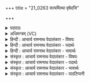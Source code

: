 +++
title = "21_0263 सत्यमित्था वृषेदसि"

+++
<details><summary>पदपाठः</summary>

स꣣त्य꣢म्। इ꣣त्था꣢। वृ꣡षा꣢꣯। इत्। अ꣣सि। वृ꣡ष꣢꣯जूतिः। वृ꣡ष꣢꣯। जू꣣तिः। नः। अविता꣢। वृ꣡षा꣢꣯। हि। उ꣣ग्र। शृण्विषे꣢। प꣣राव꣡ति꣢। वृ꣡षा꣢꣯। उ꣣। अर्वाव꣡ति꣢। श्रु꣣तः꣢। २६३।
</details>

<details><summary>अधिमन्त्रम् (VC)</summary>

- इन्द्रः
- मेधातिथिः काण्वः
- बृहती
- मध्यमः
- ऐन्द्रं काण्डम्
</details>

<details><summary>हिन्दी : आचार्य रामनाथ वेदालंकार - विषयः</summary>

प्रथम मन्त्र में परमेश्वर के गुणों का वर्णन किया गया है।
</details>

<details><summary>हिन्दी : आचार्य रामनाथ वेदालंकार - पदार्थः</summary>

पदार्थान्वय -  हे इन्द्र परमेश्वर ! (सत्यम् इत्था) सचमुच-सचमुच आप (वृषा इत्) ऐश्वर्यवर्षी होने से वर्षा करनेवाले बादल ही (असि) हो, और (वृषजूतिः) विद्युत् आदि पदार्थों को मन के वेग के समान वेग प्रदान करनेवाले (नः) हमारे (अविता रक्षक हो। हे (उग्र प्रबल ऐश्वर्यवाले ! आप (परावति) उत्कृष्ट मोक्ष-लोक में (वृषा हि) निश्चय ही मोक्ष के आनन्दों की वर्षा करनेवाले (शृण्विषे) सुने जाते हो, और (अर्वावति) इस लोक में भी (वृषः) धर्म-अर्थ-काम-आनन्दों के वर्षक (श्रुतः) सुने गये हो ॥१॥ इस मन्त्र में ‘वृषे, वृष वृषा, वृषो’ में वृत्त्यनुप्रास अलङ्कार है। ‘वृषेदसि’—‘आप बादल ही हो’ यहाँ परमेश्वर में बादल का आरोप होने से रूपक है। ‘वति, वति’ में छेकानुप्रास है ॥१॥
</details>

<details><summary>हिन्दी : आचार्य रामनाथ वेदालंकार - भावार्थः</summary>

भावार्थ -  समस्तगुणगुणों में अग्रणी, इहलोक तथा परलोक में विविध आनन्दों की वृष्टि करनेवाले, परोपकारी परमेश्वर की हम वन्दना क्यों न करें ॥१॥
</details>

<details><summary>संस्कृत : आचार्य रामनाथ वेदालंकार - विषयः</summary>

अथ परमेश्वरस्य गुणा वर्ण्यन्ते।
</details>

<details><summary>संस्कृत : आचार्य रामनाथ वेदालंकार - पदार्थः</summary>

पदार्थान्वय -  हे इन्द्र परमेश्वर ! (सत्यम् इत्था२) सत्यम्, सत्यम्। इत्था इति सत्यनाम। निघं० ३।१०। द्वौ सत्यवाचकौ समवेतौ सत्यस्य निश्चयत्वं द्योतयतः। त्वम् (वृषा इत्) वर्षकत्वात् साक्षात् पर्जन्य एव (असि) वर्तसे। किञ्च वृषजूतिः विद्युदादिपदार्थानां मनोवेगवद् वेगप्रदाता। वृषा हि मनः श० १।४।४।३। जूतिरित्यत्र जू गतौ इति सौत्राद् धातोः ‘ऊतियूतिजूतिसातिहेतिकीर्तयश्च अ० ३।३।९७’ इति क्तिन्, धातोः दीर्घत्वं च निपात्यते। वृष्णः मनसः जूतिरिव वेग इव जूतिः वेगो यस्मात् स (वृषजूतिः)। वृषन् शब्दः कनिन् प्रत्ययान्तत्वादाद्युदात्तः। बहुव्रीहौ पूर्वपदप्रकृतिस्वरः शिष्यते। (नः अविता) अस्माकं रक्षकश्चासि। हे (उग्र) प्रबलैश्वर्य ! त्वम् (परावति) परागते उत्कृष्टे मोक्षलोके (वृषा हि) मोक्षानन्दानां वर्षकः खलु (शृण्विषे) श्रूयसे, (अर्वावति) अर्वाग्भवे इहलोकेऽपि (वृषः) धर्मार्थकामानन्दानां वर्षकः (श्रुतः) आकर्णितः असि ॥१॥ अत्र ‘वृषे, वृष, वृषा, वृषो’ इति वृत्त्यनुप्रासालङ्कारः। ‘वृषेदसि’ इत्यत्र इन्द्रे पर्जन्यत्वारोपात् रूपकम्। ‘वति-वति’ इति छेकानुप्रासः ॥१॥
</details>

<details><summary>संस्कृत : आचार्य रामनाथ वेदालंकार - भावार्थः</summary>

भावार्थ -  निखिलगुणगणाग्रणीरिह परलोके च विविधानन्दवर्षकः परोपकारपरायणः परमेश्वरोऽस्माभिः कुतो न वन्द्यः ॥१॥
</details>

<details><summary>संस्कृत : आचार्य रामनाथ वेदालंकार - पादटिप्पनी</summary>

टिप्पनी -   १. ऋ० ८।३३।१०, ऋषिः मेध्यातिथिः ‘नोऽविता’ इत्यत्र ‘नोऽवृतः’ इति पाठः। २. सत्यम् इत्थेति च सत्यमित्यर्थे वर्तते। सत्यं सत्यम् एव—इति भ०।
</details>